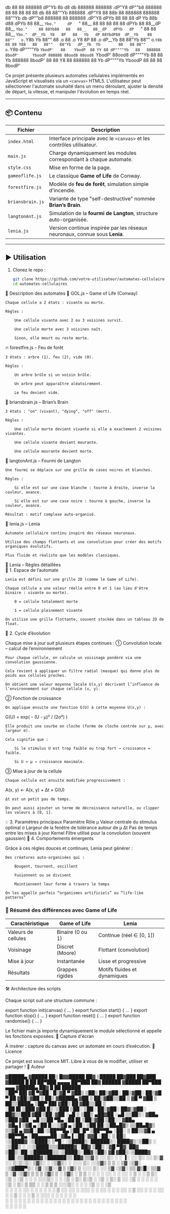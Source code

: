 

   db    88   88 888888  dP"Yb  8b    d8    db    888888 888888 .dP"Y8      dP""b8 888888 88     88     88   88 88        db    88 88""Yb 888888 .dP"Y8     88 88b 88 888888 888888 88""Yb    db     dP""b8 888888 88 888888 .dP"Y8 
  dPYb   88   88   88   dP   Yb 88b  d88   dPYb     88   88__   `Ybo."     dP   `" 88__   88     88     88   88 88       dPYb   88 88__dP 88__   `Ybo."     88 88Yb88   88   88__   88__dP   dPYb   dP   `"   88   88 88__   `Ybo." 
 dP__Yb  Y8   8P   88   Yb   dP 88YbdP88  dP__Yb    88   88""   o.`Y8b     Yb      88""   88  .o 88  .o Y8   8P 88  .o  dP__Yb  88 88"Yb  88""   o.`Y8b     88 88 Y88   88   88""   88"Yb   dP__Yb  Yb        88   88 88""   o.`Y8b 
dP""""Yb `YbodP'   88    YbodP  88 YY 88 dP""""Yb   88   888888 8bodP'      YboodP 888888 88ood8 88ood8 `YbodP' 88ood8 dP""""Yb 88 88  Yb 888888 8bodP'     88 88  Y8   88   888888 88  Yb dP""""Yb  YboodP   88   88 88     8bodP' 



Ce projet présente plusieurs automates cellulaires implémentés en JavaScript et visualisés via un `<canvas>` HTML5. L'utilisateur peut sélectionner l'automate souhaité dans un menu déroulant, ajuster la densité de départ, la vitesse, et manipuler l'évolution en temps réel.

---

## 📦 Contenu

| Fichier            | Description                                                                 |
|--------------------|-----------------------------------------------------------------------------|
| `index.html`       | Interface principale avec le `<canvas>` et les contrôles utilisateur.       |
| `main.js`          | Charge dynamiquement les modules correspondant à chaque automate.           |
| `style.css`        | Mise en forme de la page.                                                   |
| `gameoflife.js`    | Le classique **Game of Life** de Conway.                                   |
| `forestfire.js`    | Modèle de **feu de forêt**, simulation simple d'incendie.                   |
| `briansbrain.js`   | Variante de type "self-destructive" nommée **Brian’s Brain**.              |
| `langtonAnt.js`    | Simulation de la **fourmi de Langton**, structure auto-organisée.          |
| `lenia.js`         | Version continue inspirée par les réseaux neuronaux, connue sous **Lenia**.|

---

## ▶️ Utilisation

1. Clonez le repo :
   ```bash
   git clone https://github.com/votre-utilisateur/automates-cellulaires.git
   cd automates-cellulaires
🧠 Description des automates
🧩 GOL.js – Game of Life (Conway)

    Chaque cellule a 2 états : vivante ou morte.

    Règles :

        Une cellule vivante avec 2 ou 3 voisines survit.

        Une cellule morte avec 3 voisines naît.

        Sinon, elle meurt ou reste morte.

🔥 forestfire.js – Feu de forêt

    3 états : arbre (1), feu (2), vide (0).

    Règles :

        Un arbre brûle si un voisin brûle.

        Un arbre peut apparaître aléatoirement.

        Le feu devient vide.

🧠 briansbrain.js – Brian’s Brain

    3 états : "on" (vivant), "dying", "off" (mort).

    Règles :

        Une cellule morte devient vivante si elle a exactement 2 voisines vivantes.

        Une cellule vivante devient mourante.

        Une cellule mourante devient morte.

🐜 langtonAnt.js – Fourmi de Langton

    Une fourmi se déplace sur une grille de cases noires et blanches.

    Règles :

        Si elle est sur une case blanche : tourne à droite, inverse la couleur, avance.

        Si elle est sur une case noire : tourne à gauche, inverse la couleur, avance.

    Résultat : motif complexe auto-organisé.

🌊 lenia.js – Lenia

    Automate cellulaire continu inspiré des réseaux neuronaux.

    Utilise des champs flottants et une convolution pour créer des motifs organiques évolutifs.

    Plus fluide et réaliste que les modèles classiques.
    
🌊 Lenia – Règles détaillées    
🧠 1. Espace de l’automate

    Lenia est défini sur une grille 2D (comme le Game of Life).

    Chaque cellule a une valeur réelle entre 0 et 1 (au lieu d'être binaire : vivante ou morte).

        0 = cellule totalement morte

        1 = cellule pleinement vivante

    On utilise une grille flottante, souvent stockée dans un tableau 2D de float.

🔁 2. Cycle d’évolution

Chaque mise à jour suit plusieurs étapes continues :
① Convolution locale – calcul de l’environnement

    Pour chaque cellule, on calcule un voisinage pondéré via une convolution gaussienne.

    Cela revient à appliquer un filtre radial (masque) qui donne plus de poids aux cellules proches.

    On obtient une valeur moyenne locale U(x,y) décrivant l’influence de l’environnement sur chaque cellule (x, y).

② Fonction de croissance

    On applique ensuite une fonction G(U) à cette moyenne U(x,y) :

G(U) = exp( - (U - μ)² / (2σ²) )

    Elle produit une courbe en cloche (forme de cloche centrée sur μ, avec largeur σ).

    Cela signifie que :

        Si le stimulus U est trop faible ou trop fort → croissance = faible.

        Si U ≈ μ → croissance maximale.

③ Mise à jour de la cellule

    Chaque cellule est ensuite modifiée progressivement :

A(x, y) ← A(x, y) + Δt × G(U)

    Δt est un petit pas de temps.

    On peut aussi ajouter un terme de décroissance naturelle, ou clipper les valeurs à [0, 1].

💡 3. Paramètres principaux
Paramètre	Rôle
μ	Valeur centrale du stimulus optimal
σ	Largeur de la fenêtre de tolérance autour de μ
Δt	Pas de temps entre les mises à jour
Kernel	Filtre utilisé pour la convolution (souvent gaussien)
🧬 4. Comportements émergents

Grâce à ces règles douces et continues, Lenia peut générer :

    Des créatures auto-organisées qui :

        Bougent, tournent, oscillent

        Fusionnent ou se divisent

        Maintiennent leur forme à travers le temps

    On les appelle parfois “organismes artificiels” ou “life-like patterns”
### 📌 Résumé des différences avec Game of Life

| Caractéristique        | Game of Life         | Lenia                          |
|------------------------|----------------------|--------------------------------|
| Valeurs de cellules    | Binaire (0 ou 1)     | Continue (réel ∈ [0, 1])       |
| Voisinage              | Discret (Moore)      | Flottant (convolution)         |
| Mise à jour            | Instantanée          | Lisse et progressive           |
| Résultats              | Grappes rigides      | Motifs fluides et dynamiques   |


🛠️ Architecture des scripts
 
Chaque script suit une structure commune :

export function init(canvas) { ... }
export function start() { ... }
export function stop() { ... }
export function reset() { ... }
export function randomise() { ... }

Le fichier main.js importe dynamiquement le module sélectionné et appelle les fonctions exposées.
📸 Capture d'écran

À insérer : capture du canvas avec un automate en cours d’exécution.
📃 Licence

Ce projet est sous licence MIT. Libre à vous de le modifier, utiliser et partager !
👤 Auteur



▓█████▄ ▓█████ ██▒   █▓▓█████  ██▓     ▒█████   ██▓███   ██▓███  ▓█████  █    ██  ██▀███      ▄▄▄▄    ██▀███   ██▓  ██████ ▓█████  ██▀███   ▄▄▄      ▓█████▄  ██▓ █    ██   ██████      
▒██▀ ██▌▓█   ▀▓██░   █▒▓█   ▀ ▓██▒    ▒██▒  ██▒▓██░  ██▒▓██░  ██▒▓█   ▀  ██  ▓██▒▓██ ▒ ██▒   ▓█████▄ ▓██ ▒ ██▒▓██▒▒██    ▒ ▓█   ▀ ▓██ ▒ ██▒▒████▄    ▒██▀ ██▌▓██▒ ██  ▓██▒▒██    ▒      
░██   █▌▒███   ▓██  █▒░▒███   ▒██░    ▒██░  ██▒▓██░ ██▓▒▓██░ ██▓▒▒███   ▓██  ▒██░▓██ ░▄█ ▒   ▒██▒ ▄██▓██ ░▄█ ▒▒██▒░ ▓██▄   ▒███   ▓██ ░▄█ ▒▒██  ▀█▄  ░██   █▌▒██▒▓██  ▒██░░ ▓██▄        
░▓█▄   ▌▒▓█  ▄  ▒██ █░░▒▓█  ▄ ▒██░    ▒██   ██░▒██▄█▓▒ ▒▒██▄█▓▒ ▒▒▓█  ▄ ▓▓█  ░██░▒██▀▀█▄     ▒██░█▀  ▒██▀▀█▄  ░██░  ▒   ██▒▒▓█  ▄ ▒██▀▀█▄  ░██▄▄▄▄██ ░▓█▄   ▌░██░▓▓█  ░██░  ▒   ██▒     
░▒████▓ ░▒████▒  ▒▀█░  ░▒████▒░██████▒░ ████▓▒░▒██▒ ░  ░▒██▒ ░  ░░▒████▒▒▒█████▓ ░██▓ ▒██▒   ░▓█  ▀█▓░██▓ ▒██▒░██░▒██████▒▒░▒████▒░██▓ ▒██▒ ▓█   ▓██▒░▒████▓ ░██░▒▒█████▓ ▒██████▒▒ ██▓ 
 ▒▒▓  ▒ ░░ ▒░ ░  ░ ▐░  ░░ ▒░ ░░ ▒░▓  ░░ ▒░▒░▒░ ▒▓▒░ ░  ░▒▓▒░ ░  ░░░ ▒░ ░░▒▓▒ ▒ ▒ ░ ▒▓ ░▒▓░   ░▒▓███▀▒░ ▒▓ ░▒▓░░▓  ▒ ▒▓▒ ▒ ░░░ ▒░ ░░ ▒▓ ░▒▓░ ▒▒   ▓▒█░ ▒▒▓  ▒ ░▓  ░▒▓▒ ▒ ▒ ▒ ▒▓▒ ▒ ░ ▒▓▒ 
 ░ ▒  ▒  ░ ░  ░  ░ ░░   ░ ░  ░░ ░ ▒  ░  ░ ▒ ▒░ ░▒ ░     ░▒ ░      ░ ░  ░░░▒░ ░ ░   ░▒ ░ ▒░   ▒░▒   ░   ░▒ ░ ▒░ ▒ ░░ ░▒  ░ ░ ░ ░  ░  ░▒ ░ ▒░  ▒   ▒▒ ░ ░ ▒  ▒  ▒ ░░░▒░ ░ ░ ░ ░▒  ░ ░ ░▒  
 ░ ░  ░    ░       ░░     ░     ░ ░   ░ ░ ░ ▒  ░░       ░░          ░    ░░░ ░ ░   ░░   ░     ░    ░   ░░   ░  ▒ ░░  ░  ░     ░     ░░   ░   ░   ▒    ░ ░  ░  ▒ ░ ░░░ ░ ░ ░  ░  ░   ░   
   ░       ░  ░     ░     ░  ░    ░  ░    ░ ░                       ░  ░   ░        ░         ░         ░      ░        ░     ░  ░   ░           ░  ░   ░     ░     ░           ░    ░  
 ░                 ░                                                                               ░                                                  ░                              ░  

